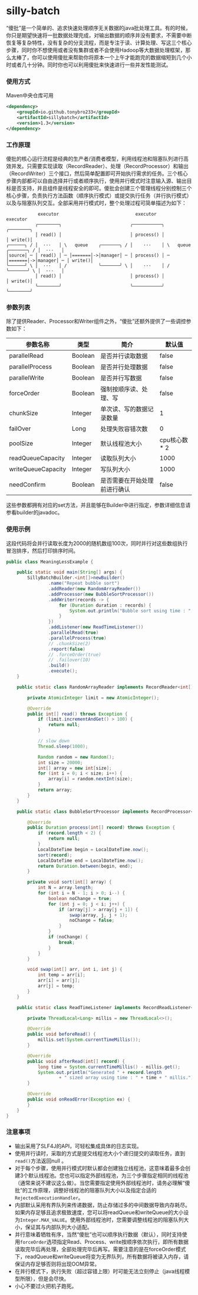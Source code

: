 # silly-batch
“傻批”是一个简单的、追求快速处理顺序无关数据的java批处理工具。有的时候，你只是期望快速将一批数据处理完成，对输出数据的顺序并没有要求，不需要中断恢复等复杂特性，没有复杂的分支流程，而是专注于读、计算处理、写这三个核心步骤，同时你不想使用或者没有集群或者不会使用Hadoop等大数据处理框架，那么太棒了，你可以使用傻批来帮助你将原本一个上午才能跑完的数据缩短到几个小时或者几十分钟。同时你也可以利用傻批来快速进行一些并发性能测试。

### 使用方式

Maven中央仓库可用	

```xml
<dependency>
    <groupId>io.github.tonybro233</groupId>
    <artifactId>sillybatch</artifactId>
    <version>1.3</version>
</dependency>
```

### 工作原理

傻批的核心运行流程是经典的生产者/消费者模型，利用线程池和阻塞队列进行高效并发。只需要实现读取（RecordReader）、处理（RecordProcessor）和输出（RecordWriter）三个接口，然后简单配置即可开始执行需求的任务。三个核心步骤内部都可以自由选择并行或者顺序执行，使用并行模式时注意输入源、输出目标是否支持，并且组件是线程安全的即可。傻批会创建三个管理线程分别控制三个核心步骤，负责执行方法函数（顺序执行模式）或提交执行任务（并行执行模式）以及与阻塞队列交互。全部采用并行模式时，整个处理过程可简单描述为如下：

```
            executor                             executor                              executor
           ╭────────╮                          ╭───────────╮                          ╭────────╮
           │ read() │                          │ process() │                          │ write()│
╭──────╮ / │  ···   │ \   queue    ╭───────╮ / │    ···    │ \   queue    ╭───────╮ / │  ···   │
│source│ ─ │ read() │ ─ │=======│->│manager│ ─ │ process() │ ─ │=======│->│manager│ ─ │ write()│
╰──────╯ \ │  ···   │ /            ╰───────╯ \ │    ···    │ /            ╰───────╯ \ │  ···   │
           │ read() │                          │ process() │                          │ write()│
           ╰────────╯                          ╰───────────╯                          ╰────────╯
```

### 参数列表

除了提供Reader、Processor和Writer组件之外，“傻批”还额外提供了一些调控参数如下：

| 参数名称           | 类型    | 简介                         | 默认值        |
| ------------------ | ------- | ---------------------------- | ------------- |
| parallelRead       | Boolean | 是否并行读取数据             | false         |
| parallelProcess    | Boolean | 是否并行处理数据             | false         |
| parallelWrite      | Boolean | 是否并行写数据               | false         |
| forceOrder         | Boolean | 强制按顺序读、处理、写       | false         |
| chunkSize          | Integer | 单次读、写的数据记录数量     | 1             |
| failOver           | Long    | 处理失败容错次数             | 0             |
| poolSize           | Integer | 默认线程池大小               | cpu核心数 * 2 |
| readQueueCapacity  | Integer | 读取队列大小                 | 1000          |
| writeQueueCapacity | Integer | 写队列大小                   | 1000          |
| needConfirm        | Boolean | 是否需要在开始处理前进行确认 | false         |

这些参数都拥有对应的set方法，并且能够在Builder中进行指定，参数详细信息请参看builder的javadoc。

### 使用示例

这段代码将会并行读取长度为2000的随机数组100次，同时并行对这些数组执行冒泡排序，然后打印排序时间。

``` java
public class MeaningLessExample {

    public static void main(String[] args) {
        SillyBatchBuilder.<int[]>newBuilder()
                .name("Repeat bubble sort")
                .addReader(new RandomArrayReader())
                .addProcessor(new BubbleSortProcessor())
                .addWriter(records -> {
                    for (Duration duration : records) {
                        System.out.println("Bubble sort using time : " + duration);
                    }
                })
                .addListener(new ReadTimeListener())
                .parallelRead(true)
                .parallelProcess(true)
                // .chunkSize(2)
                .report(false)
                // .forceOrder(true)
                // .failover(10)
                .build()
                .execute();
    }

    public static class RandomArrayReader implements RecordReader<int[]> {

        private AtomicInteger limit = new AtomicInteger();

        @Override
        public int[] read() throws Exception {
            if (limit.incrementAndGet() > 100) {
                return null;
            }

            // slow down
            Thread.sleep(1000);

            Random random = new Random();
            int size = 20000;
            int[] array = new int[size];
            for (int i = 0; i < size; i++) {
                array[i] = random.nextInt(size);
            }
            return array;
        }
    }

    public static class BubbleSortProcessor implements RecordProcessor<int[], Duration> {

        @Override
        public Duration process(int[] record) throws Exception {
            if (record.length < 2) {
                return null;
            }
            LocalDateTime begin = LocalDateTime.now();
            sort(record);
            LocalDateTime end = LocalDateTime.now();
            return Duration.between(begin, end);
        }

        private void sort(int[] array) {
            int N = array.length;
            for (int i = N - 1; i > 0; i--) {
                boolean noChange = true;
                for (int j = 0; j < i; j++) {
                    if (array[j] > array[j + 1]) {
                        swap(array, j, j + 1);
                        noChange = false;
                    }
                }
                if (noChange) {
                    break;
                }
            }
        }

        void swap(int[] arr, int i, int j) {
            int temp = arr[i];
            arr[i] = arr[j];
            arr[j] = temp;
        }
    }

    public static class ReadTimeListener implements RecordReadListener<int[]> {

        private ThreadLocal<Long> millis = new ThreadLocal<>();

        @Override
        public void beforeRead() {
            millis.set(System.currentTimeMillis());
        }

        @Override
        public void afterRead(int[] record) {
            long time = System.currentTimeMillis() - millis.get();
            System.out.println("Generated " + record.length
                    + " sized array using time : " + time + " millis.");
        }

        @Override
        public void onReadError(Exception ex) {
        }
    }
}
```

### 注意事项

- 输出采用了SLF4J的API，可轻松集成具体的日志实现。
- 使用并行读时，采取的方式是提交线程池大小个递归提交的读取任务，直到`read()`方法返回null 。
- 对于每个步骤，使用并行模式时默认都会创建独立线程池，这意味着最多会创建3个默认线程池。您也可以指定外部线程池，为三个步骤指定相同的线程池（通常来说不建议这么做）。当您需要指定使用外部线程池时，请务必理解“傻批”的工作原理，调整好线程池的阻塞队列大小以及指定合适的`RejectedExecutionHandler`。
- 内部默认采用有界队列来传递数据，防止存储过多的中间数据导致内存耗尽。如果内存足够且追求极致速度，您可以将readQueue和writeQueue的大小设为`Integer.MAX_VALUE`。使用外部线程池时，您需要调整线程池的阻塞队列大小，保证其与内部队列大小适配。
- 并行意味着牺牲有序，当然“傻批”也可以顺序执行数据（默认），同时支持使用`forceOrder`选项指定Read、Process、write按顺序依次执行，即所有数据读取完毕后再处理，全部处理完毕后再写。需要注意的是在forceOrder模式下，readQueue和writeQueue将变为无界队列，所有数据将被读入内存，请保证内存足够否则将出现OOM异常。
- 在并行模式下，执行失败（超过容错上限）时可能无法立刻停止（java线程模型所限），但是会尽快。
- 小心不要过火把机子跑死。